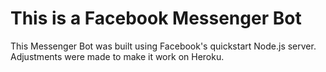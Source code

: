 # This is a Facebook Messenger Bot

This Messenger Bot was built using Facebook's quickstart Node.js server. Adjustments were made to make it work on Heroku. 
